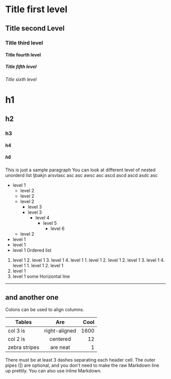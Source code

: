 # Title first level
## Title second Level
### Title third level
#### Title fourth level
##### Title fifth level
###### Title sixth level
# h1
## h2
### h3
#### h4
##### h6
This is just a sample paragraph
You can look at different level of nested unorderd list ljbakjn arsvlasc asc asc awsc asc ascd ascd ascd asdc asc
- level 1
    - level 2
    - level 2
    - level 2
        - level 3
        - level 3
            - level 4
                - level 5
                    - level 6
    - level 2
- level 1
- level 1
- level 1
Ordered list
1. level 1
    2. level 1
    3. level 1
        4. level 1
        1. level 1
        2. level 1
            2. level 1
            3. level 1
                4. level 1
                1. level 1
                2. level 1
3. level 1
4. level 1
some Horizontal line
***
and another one
---
Colons can be used to align columns.

| Tables        | Are           | Cool  |
| ------------- |:-------------:| -----:|
| col 3 is      | right-aligned | 1600  |
| col 2 is      | centered      |   12  |
| zebra stripes | are neat      |    1  |

There must be at least 3 dashes separating each header cell.
The outer pipes (|) are optional, and you don't need to make the
raw Markdown line up prettily. You can also use inline Markdown.
